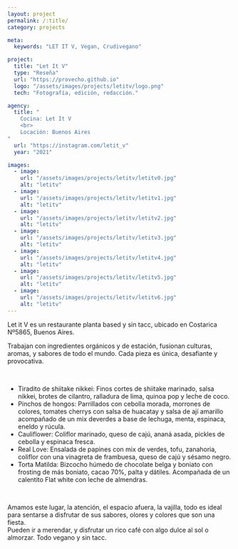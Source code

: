 ```yaml
---
layout: project
permalink: /:title/
category: projects

meta:
  keywords: "LET IT V, Vegan, Crudivegano"

project:
  title: "Let It V"
  type: "Reseña"
  url: "https://provecho.github.io"
  logo: "/assets/images/projects/letitv/logo.png"
  tech: "Fotografía, edición, redacción."

agency:
  title: "
    Cocina: Let It V
    <br>
    Locación: Buenos Aires 
"
  url: "https://instagram.com/letit_v"
  year: "2021"

images:
  - image:
    url: "/assets/images/projects/letitv/letitv0.jpg"
    alt: "letitv"
  - image:
    url: "/assets/images/projects/letitv/letitv1.jpg"
    alt: "letitv"
  - image:
    url: "/assets/images/projects/letitv/letitv2.jpg"
    alt: "letitv"
  - image:
    url: "/assets/images/projects/letitv/letitv3.jpg"
    alt: "letitv"
  - image:
    url: "/assets/images/projects/letitv/letitv4.jpg"
    alt: "letitv"
  - image:
    url: "/assets/images/projects/letitv/letitv5.jpg"
    alt: "letitv"
  - image:
    url: "/assets/images/projects/letitv/letitv6.jpg"
    alt: "letitv"
---
```

<p>Let it V es un restaurante planta based y sin tacc, ubicado en Costarica Nº5865, Buenos Aires.<br>
<p>
Trabajan con ingredientes orgánicos y de estación, fusionan culturas, aromas, y sabores de todo el mundo. 
Cada pieza es única, desafiante y provocativa.
</p>
<p><br></p>
<p>
<ul class="disco">
<li>Tiradito de shiitake nikkei: Finos cortes de shiitake marinado, salsa nikkei, brotes de cilantro, ralladura de lima, quinoa pop y leche de coco.</li>
<li>Pinchos de hongos: Parrillados con cebolla morada, morrones de colores, tomates cherrys con salsa de huacatay y salsa de ají amarillo acompañado de un mix deverdes a base de lechuga, menta, espinaca, eneldo y rúcula.</li>
<li>Cauliflower: Coliflor marinado, queso de cajú, ananá asada, pickles de cebolla y espinaca fresca.</li>
<li>Real Love: Ensalada de papines con mix de verdes, tofu, zanahoria, coliflor con una vinagreta de frambuesa, queso de cajú y sésamo negro.</li>
<li>Torta Matilda: Bizcocho húmedo de chocolate belga y boniato con frosting de más boniato, cacao 70%, palta y dátiles.
Acompañada de un calentito Flat white con leche de almendras.</li>
</ul>
</p>
<p><br></p>
<p>Amamos este lugar, la atención, el espacio afuera, la vajilla,  todo es ideal para sentarse a disfrutar de sus sabores, olores y colores que son una fiesta.<br>
Pueden ir a merendar, y disfrutar un rico café con algo dulce al sol o almorzar. 
Todo vegano y sin tacc.</p> 

